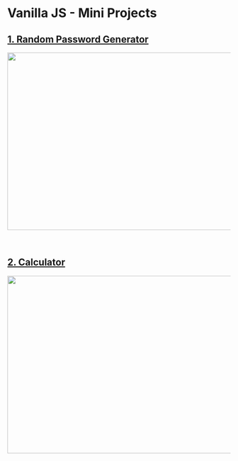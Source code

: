 # Vanilla JS - Mini Projects

## [1. Random Password Generator](./random-password-generator)

<p align="center"><img src = "https://user-images.githubusercontent.com/76716519/131508002-15b358ef-7ca4-4242-bc3b-1cc4c549da08.gif" width="600px" height="400px"></p>
<br/>

## [2. Calculator](./calculator)

<p align="center"><img src = "https://user-images.githubusercontent.com/76716519/131508136-5144737e-a6e9-4bf4-8006-29d43782f432.gif" width="600px" height="400px"></p>
